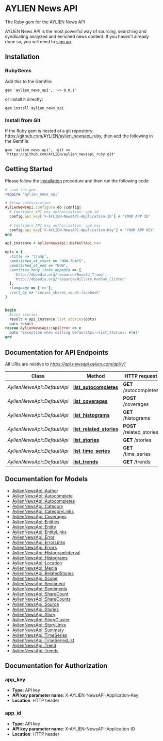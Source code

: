 # AYLIEN News API

The Ruby gem for the AYLIEN News API

AYLIEN News API is the most powerful way of sourcing, searching and syndicating analyzed and enriched news content. If you haven't already done so, you will need to [sign up](https://newsapi.aylien.com/signup).

## Installation

### RubyGems

Add this to the Gemfile:

    gem 'aylien_news_api', '~> 0.0.1'

or install it directly:

	gem install aylien_news_api

### Install from Git

If the Ruby gem is hosted at a git repository: https://github.com/AYLIEN/aylien_newsapi_ruby, then add the following in the Gemfile:

    gem 'aylien_news_api', :git => 'https://github.com/AYLIEN/aylien_newsapi_ruby.git'


## Getting Started

Please follow the [installation](#installation) procedure and then run the following code:
```ruby
# Load the gem
require 'aylien_news_api'

# Setup authorization
AylienNewsApi.configure do |config|
  # Configure API key authorization: app_id
  config.api_key['X-AYLIEN-NewsAPI-Application-ID'] = 'YOUR APP ID'
  
  # Configure API key authorization: app_key
  config.api_key['X-AYLIEN-NewsAPI-Application-Key'] = 'YOUR APP KEY'
end

api_instance = AylienNewsApi::DefaultApi.new

opts = {
  :title => 'trump',
  :published_at_start => "NOW-7DAYS",
  :published_at_end => "NOW",
  :entities_body_links_dbpedia => [
    'http://dbpedia.org/resource/Donald_Trump',
    'http://dbpedia.org/resource/Hillary_Rodham_Clinton'
  ],
  :language => ['en'],
  :sort_by => 'social_shares_count.facebook'
}


begin
  #List stories
  result = api_instance.list_stories(opts)
  puts result
rescue AylienNewsApi::ApiError => e
  puts "Exception when calling DefaultApi->list_stories: #{e}"
end

```

## Documentation for API Endpoints

All URIs are relative to *https://api.newsapi.aylien.com/api/v1*

Class | Method | HTTP request | Description
------------ | ------------- | ------------- | -------------
*AylienNewsApi::DefaultApi* | [**list_autocompletes**](docs/DefaultApi.md#list_autocompletes) | **GET** /autocompletes | List autocompletes
*AylienNewsApi::DefaultApi* | [**list_coverages**](docs/DefaultApi.md#list_coverages) | **POST** /coverages | List coverages
*AylienNewsApi::DefaultApi* | [**list_histograms**](docs/DefaultApi.md#list_histograms) | **GET** /histograms | List histograms
*AylienNewsApi::DefaultApi* | [**list_related_stories**](docs/DefaultApi.md#list_related_stories) | **POST** /related_stories | List related stories
*AylienNewsApi::DefaultApi* | [**list_stories**](docs/DefaultApi.md#list_stories) | **GET** /stories | List Stories
*AylienNewsApi::DefaultApi* | [**list_time_series**](docs/DefaultApi.md#list_time_series) | **GET** /time_series | List time series
*AylienNewsApi::DefaultApi* | [**list_trends**](docs/DefaultApi.md#list_trends) | **GET** /trends | List trends


## Documentation for Models

 - [AylienNewsApi::Author](docs/Author.md)
 - [AylienNewsApi::Autocomplete](docs/Autocomplete.md)
 - [AylienNewsApi::Autocompletes](docs/Autocompletes.md)
 - [AylienNewsApi::Category](docs/Category.md)
 - [AylienNewsApi::CategoryLinks](docs/CategoryLinks.md)
 - [AylienNewsApi::Coverages](docs/Coverages.md)
 - [AylienNewsApi::Entities](docs/Entities.md)
 - [AylienNewsApi::Entity](docs/Entity.md)
 - [AylienNewsApi::EntityLinks](docs/EntityLinks.md)
 - [AylienNewsApi::Error](docs/Error.md)
 - [AylienNewsApi::ErrorLinks](docs/ErrorLinks.md)
 - [AylienNewsApi::Errors](docs/Errors.md)
 - [AylienNewsApi::HistogramInterval](docs/HistogramInterval.md)
 - [AylienNewsApi::Histograms](docs/Histograms.md)
 - [AylienNewsApi::Location](docs/Location.md)
 - [AylienNewsApi::Media](docs/Media.md)
 - [AylienNewsApi::RelatedStories](docs/RelatedStories.md)
 - [AylienNewsApi::Scope](docs/Scope.md)
 - [AylienNewsApi::Sentiment](docs/Sentiment.md)
 - [AylienNewsApi::Sentiments](docs/Sentiments.md)
 - [AylienNewsApi::ShareCount](docs/ShareCount.md)
 - [AylienNewsApi::ShareCounts](docs/ShareCounts.md)
 - [AylienNewsApi::Source](docs/Source.md)
 - [AylienNewsApi::Stories](docs/Stories.md)
 - [AylienNewsApi::Story](docs/Story.md)
 - [AylienNewsApi::StoryCluster](docs/StoryCluster.md)
 - [AylienNewsApi::StoryLinks](docs/StoryLinks.md)
 - [AylienNewsApi::Summary](docs/Summary.md)
 - [AylienNewsApi::TimeSeries](docs/TimeSeries.md)
 - [AylienNewsApi::TimeSeriesList](docs/TimeSeriesList.md)
 - [AylienNewsApi::Trend](docs/Trend.md)
 - [AylienNewsApi::Trends](docs/Trends.md)


## Documentation for Authorization


### app_key

- **Type**: API key
- **API key parameter name**: X-AYLIEN-NewsAPI-Application-Key
- **Location**: HTTP header

### app_id

- **Type**: API key
- **API key parameter name**: X-AYLIEN-NewsAPI-Application-ID
- **Location**: HTTP header


